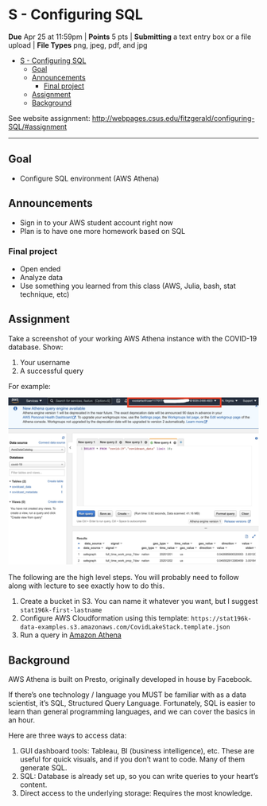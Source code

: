 # S - Configuring SQL

**Due** Apr 25 at 11:59pm  | **Points** 5 pts | **Submitting** a text entry box or a file upload | **File Types** png, jpeg, pdf, and jpg

- [S - Configuring SQL](#s---configuring-sql)
  - [Goal](#goal)
  - [Announcements](#announcements)
    - [Final project](#final-project)
  - [Assignment](#assignment)
  - [Background](#background)

See website assignment: http://webpages.csus.edu/fitzgerald/configuring-SQL/#assignment

---

## Goal

- Configure SQL environment (AWS Athena)

## Announcements

- Sign in to your AWS student account right now
- Plan is to have one more homework based on SQL

### Final project

- Open ended
- Analyze data
- Use something you learned from this class (AWS, Julia, bash, stat technique, etc)

## Assignment

Take a screenshot of your working AWS Athena instance with the COVID-19 database. Show:

1. Your username
2. A successful query

For example:

![athena_covid](./readme-resources/Inkedathena_covid_LI.jpg)

The following are the high level steps. You will probably need to follow along
with lecture to see exactly how to do this.

1. Create a bucket in S3. You can name it whatever you want, but I suggest `stat196k-first-lastname`
2. Configure AWS Cloudformation using this template: `https://stat196k-data-examples.s3.amazonaws.com/CovidLakeStack.template.json`
3. Run a query in [Amazon Athena](https://console.aws.amazon.com/athena/home?force&region=us-east-1#query)

## Background

AWS Athena is built on Presto, originally developed in house by Facebook.

If there’s one technology / language you MUST be familiar with as a data scientist, it’s SQL, Structured Query Language. Fortunately, SQL is easier to learn than general programming languages, and we can cover the basics in an hour.

Here are three ways to access data:

1. GUI dashboard tools: Tableau, BI (business intelligence), etc. These are useful for quick visuals, and if you don’t want to code. Many of them generate SQL.
2. SQL: Database is already set up, so you can write queries to your heart’s content.
3. Direct access to the underlying storage: Requires the most knowledge.
